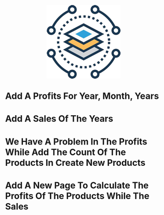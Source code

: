 <div style="width: fit-content; margin: auto">
    <img src="./client/src/assets/images/favicon.png" alt="logo-img" width="50%" height="auto" style="margin: auto; display: block" />
</div>

# Add A Profits For Year, Month, Years

# Add A Sales Of The Years

# We Have A Problem In The Profits While Add The Count Of The Products In Create New Products

# Add A New Page To Calculate The Profits Of The Products While The Sales
